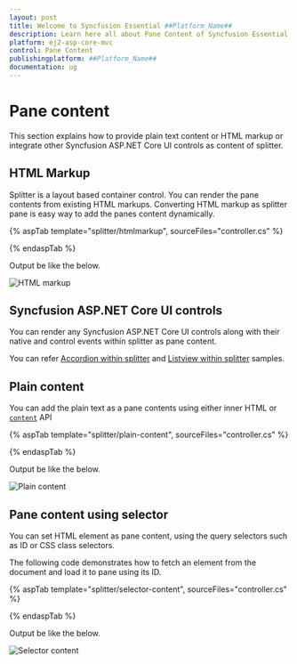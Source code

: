 ```yaml
---
layout: post
title: Welcome to Syncfusion Essential ##Platform_Name##
description: Learn here all about Pane Content of Syncfusion Essential ##Platform_Name## widgets based on HTML5 and jQuery.
platform: ej2-asp-core-mvc
control: Pane Content
publishingplatform: ##Platform_Name##
documentation: ug
---
```



# Pane content

This section explains how to provide plain text content or HTML markup or integrate other Syncfusion ASP.NET Core UI controls as content of splitter.

## HTML Markup

Splitter is a layout based container control. You can render the pane contents from existing HTML markups. Converting HTML markup as splitter pane is easy way to add the panes content dynamically.

{% aspTab template="splitter/htmlmarkup", sourceFiles="controller.cs" %}

{% endaspTab %}

Output be like the below.

![HTML markup](./images/htmlmarkup.png)

## Syncfusion ASP.NET Core UI controls

You can render any Syncfusion ASP.NET Core UI controls along with their native and control events within splitter as pane content.

You can refer [Accordion within splitter](https://ej2.syncfusion.com/aspnetcore/Splitter/AccordionMenu#/material/material) and [Listview within splitter](https://ej2.syncfusion.com/aspnetcore/Splitter/DetailsView#/material) samples.

## Plain content

You can add the plain text as a pane contents using either inner HTML or [`content`](https://help.syncfusion.com/cr/aspnetcore-js2/Syncfusion.EJ2.Layouts.Splitter.html#Syncfusion_EJ2_Layouts_Splitter_PaneSettings) API

{% aspTab template="splitter/plain-content", sourceFiles="controller.cs" %}

{% endaspTab %}

Output be like the below.

![Plain content](./images/plain-content.png)

## Pane content using selector

You can set HTML element as pane content, using the query selectors such as ID or CSS class selectors.

The following code demonstrates how to fetch an element from the document and load it to pane using its ID.

{% aspTab template="splitter/selector-content", sourceFiles="controller.cs" %}

{% endaspTab %}

Output be like the below.

![Selector content](./images/selector-content.png)